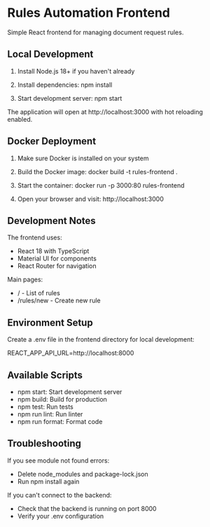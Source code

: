 # Rules Automation Frontend

Simple React frontend for managing document request rules.

## Local Development

1. Install Node.js 18+ if you haven't already

2. Install dependencies:
   npm install

3. Start development server:
   npm start

The application will open at http://localhost:3000 with hot reloading enabled.

## Docker Deployment

1. Make sure Docker is installed on your system

2. Build the Docker image:
   docker build -t rules-frontend .

3. Start the container:
   docker run -p 3000:80 rules-frontend

4. Open your browser and visit:
   http://localhost:3000

## Development Notes

The frontend uses:
- React 18 with TypeScript
- Material UI for components
- React Router for navigation

Main pages:
- / - List of rules
- /rules/new - Create new rule

## Environment Setup

Create a .env file in the frontend directory for local development:

REACT_APP_API_URL=http://localhost:8000

## Available Scripts

- npm start: Start development server
- npm build: Build for production
- npm test: Run tests
- npm run lint: Run linter
- npm run format: Format code

## Troubleshooting

If you see module not found errors:
- Delete node_modules and package-lock.json
- Run npm install again

If you can't connect to the backend:
- Check that the backend is running on port 8000
- Verify your .env configuration